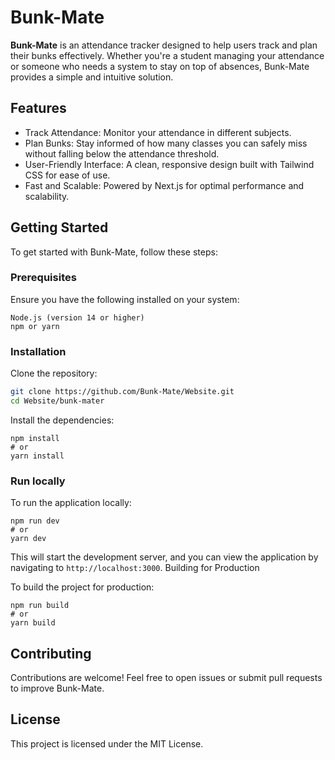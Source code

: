 # Bunk-Mate

**Bunk-Mate** is an attendance tracker designed to help users track and plan their bunks effectively. Whether you're a student managing your attendance or someone who needs a system to stay on top of absences, Bunk-Mate provides a simple and intuitive solution.
<br>
## Features
- Track Attendance: Monitor your attendance in different subjects.
- Plan Bunks: Stay informed of how many classes you can safely miss without falling below the attendance threshold.
- User-Friendly Interface: A clean, responsive design built with Tailwind CSS for ease of use.
- Fast and Scalable: Powered by Next.js for optimal performance and scalability.

## Getting Started
To get started with Bunk-Mate, follow these steps:
<br>
### Prerequisites
Ensure you have the following installed on your system:

    Node.js (version 14 or higher)
    npm or yarn

### Installation

Clone the repository:

```bash
git clone https://github.com/Bunk-Mate/Website.git
cd Website/bunk-mater
```
Install the dependencies:
```
npm install
# or
yarn install
```
### Run locally
To run the application locally:
```
npm run dev
# or
yarn dev
```
This will start the development server, and you can view the application by navigating to `http://localhost:3000`.
Building for Production

To build the project for production:
```
npm run build
# or
yarn build
```
## Contributing

Contributions are welcome! Feel free to open issues or submit pull requests to improve Bunk-Mate.
## License

This project is licensed under the MIT License.
